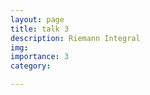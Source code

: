 ```yaml
---
layout: page
title: talk 3
description: Riemann Integral
img: 
importance: 3
category: 

---
```


